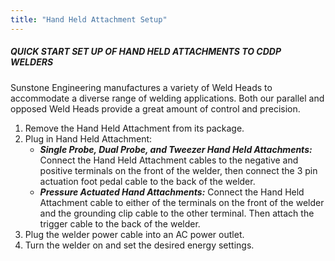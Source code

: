 ```yaml
---
title: "Hand Held Attachment Setup"
---
```


##### QUICK START SET UP OF HAND HELD ATTACHMENTS TO CDDP WELDERS

Sunstone Engineering manufactures a variety of Weld Heads to
accommodate a diverse range of welding applications. Both our parallel and
opposed Weld Heads provide a great amount of control and precision.

1. Remove the Hand Held Attachment from its package.
2. Plug in Hand Held Attachment:
    * ***Single Probe, Dual Probe, and Tweezer Hand Held Attachments:*** Connect the Hand Held Attachment cables to the negative and positive terminals on the front of the welder, then connect the 3 pin actuation foot pedal cable to the back of the welder.
    * ***Pressure Actuated Hand Attachments:*** Connect the Hand Held Attachment cable to either of the terminals on the front of the welder and the grounding clip cable to the other terminal. Then attach the trigger cable to the back of the welder.
3. Plug the welder power cable into an AC power outlet.
4. Turn the welder on and set the desired energy settings.